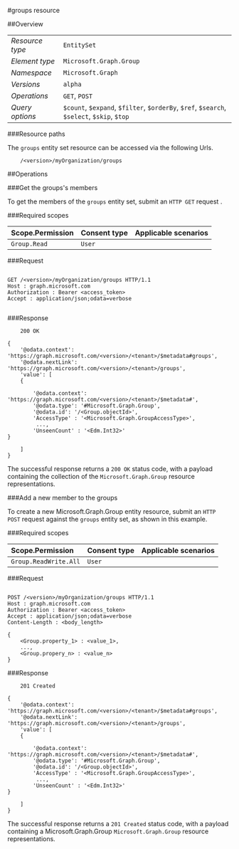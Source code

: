 #groups resource

 



##Overview

|  |  | 
| :-- | :-- | 
| _Resource type_ | `EntitySet` | 
| _Element type_ | `Microsoft.Graph.Group` | 
| _Namespace_ | `Microsoft.Graph` | 
| _Versions_ | `alpha` | 
| _Operations_ | `GET`, `POST` | 
| _Query options_ | `$count`, `$expand`, `$filter`, `$orderBy`, `$ref`, `$search`, `$select`, `$skip`, `$top` | 


###Resource paths

The `groups` entity set resource can be accessed via the following Urls. 

```
	/<version>/myOrganization/groups
```





##Operations

###Get the groups's members

To get the members of the `groups` entity set, submit an `HTTP GET` request .  

###Required scopes

| Scope.Permission | Consent type | Applicable scenarios | 
| :-- | :-- | :-- | 
| `Group.Read` | `User` |  | 
###Request

```
	
GET /<version>/myOrganization/groups HTTP/1.1
Host : graph.microsoft.com
Authorization : Bearer <access_token>
Accept : application/json;odata=verbose


```

###Response

```
	200 OK

{
	'@odata.context': 'https://graph.microsoft.com/<version>/<tenant>/$metadata#groups',
	'@odata.nextLink': 'https://graph.microsoft.com/<version>/<tenant>/groups',
	'value': [ 
	{

		'@odata.context': 'https://graph.microsoft.com/<version>/<tenant>/$metadata#',
		'@odata.type': '#Microsoft.Graph.Group',
		'@odata.id': '/<Group.objectId>',
		'AccessType' : '<Microsoft.Graph.GroupAccessType>',
		 ...,
		'UnseenCount' : '<Edm.Int32>'
}

	]
}

```

The successful response returns a `200 OK` status code, with a payload containing the collection of the `Microsoft.Graph.Group` resource representations. 

###Add a new member to the groups

To create a new Microsoft.Graph.Group entity resource, submit an `HTTP POST` request against the `groups` entity set, as shown in this example. 

###Required scopes

| Scope.Permission | Consent type | Applicable scenarios | 
| :-- | :-- | :-- | 
| `Group.ReadWrite.All` | `User` |  | 
###Request

```
	
POST /<version>/myOrganization/groups HTTP/1.1
Host : graph.microsoft.com
Authorization : Bearer <access_token>
Accept : application/json;odata=verbose
Content-Length : <body_length>

{
	<Group.property_1> : <value_1>,
	...,
	<Group.propery_n> : <value_n>
}

```

###Response

```
	201 Created

{
	'@odata.context': 'https://graph.microsoft.com/<version>/<tenant>/$metadata#groups',
	'@odata.nextLink': 'https://graph.microsoft.com/<version>/<tenant>/groups',
	'value': [ 
	{

		'@odata.context': 'https://graph.microsoft.com/<version>/<tenant>/$metadata#',
		'@odata.type': '#Microsoft.Graph.Group',
		'@odata.id': '/<Group.objectId>',
		'AccessType' : '<Microsoft.Graph.GroupAccessType>',
		 ...,
		'UnseenCount' : '<Edm.Int32>'
}

	]
}

```

The successful response returns a `201 Created` status code, with a payload containing a Microsoft.Graph.Group `Microsoft.Graph.Group` resource representations. 



<!-- {
"type": "#page.annotation",
"tocPath": "EntitySet/groups",
"tocItems": {
	"EntitySet/groups/Overview": "#overview",
	"EntitySet/groups/Operations": "#operations"
}
"section": "documentation"
} -->